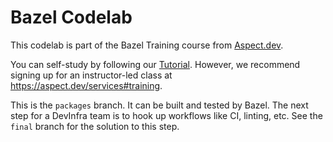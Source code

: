 # Bazel Codelab

This codelab is part of the Bazel Training course from [Aspect.dev](https://aspect.dev).

You can self-study by following our [Tutorial](https://docs.aspect.build/tutorial).
However, we recommend signing up for an instructor-led class at <https://aspect.dev/services#training>.

This is the `packages` branch.
It can be built and tested by Bazel.
The next step for a DevInfra team is to hook up workflows like CI, linting, etc.
See the `final` branch for the solution to this step.
